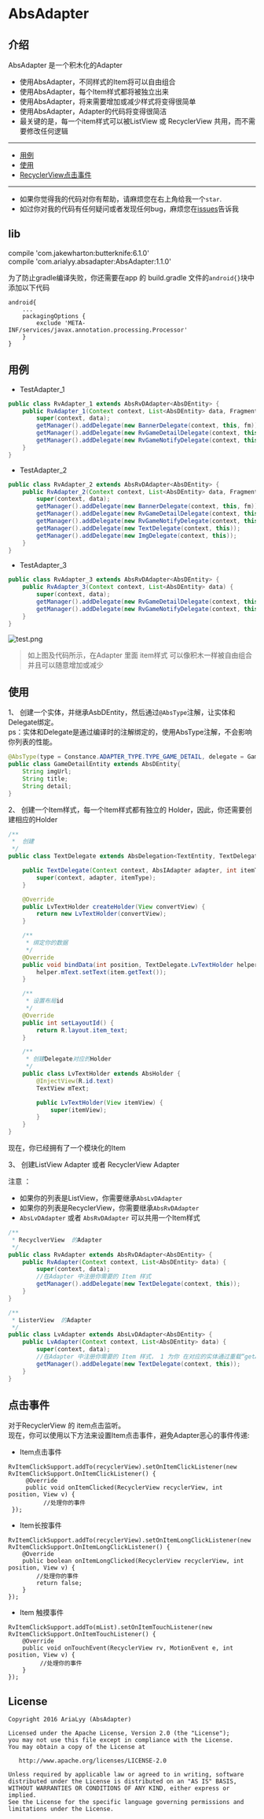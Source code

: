# AbsAdapter

## 介绍
AbsAdapter 是一个积木化的Adapter </br>

* 使用AbsAdapter，不同样式的Item将可以自由组合
* 使用AbsAdapter，每个Item样式都将被独立出来
* 使用AbsAdapter，将来需要增加或减少样式将变得很简单
* 使用AbsAdapter，Adapter的代码将变得很简洁
* 最关键的是，每一个item样式可以被ListView 或 RecyclerView 共用，而不需要修改任何逻辑

----
- [用例](#用例)
- [使用](#使用)
- [RecyclerView点击事件](#点击事件)

----
* 如果你觉得我的代码对你有帮助，请麻烦您在右上角给我一个`star`.
* 如过你对我的代码有任何疑问或者发现任何bug，麻烦您在[issues](https://github.com/AriaLyy/AbsAdapter/issues)告诉我

## lib
compile 'com.jakewharton:butterknife:6.1.0' </br>
compile 'com.arialyy.absadapter:AbsAdapter:1.1.0'</br>

为了防止gradle编译失败，你还需要在app 的 build.gradle 文件的`android{}`块中添加以下代码
```
android{
    ...
    packagingOptions {
        exclude 'META-INF/services/javax.annotation.processing.Processor'
    }
}
```

## 用例

* TestAdapter_1
```java
public class RvAdapter_1 extends AbsRvDAdapter<AbsDEntity> {
    public RvAdapter_1(Context context, List<AbsDEntity> data, FragmentManager fm) {
        super(context, data);
        getManager().addDelegate(new BannerDelegate(context, this, fm));
        getManager().addDelegate(new RvGameDetailDelegate(context, this));
        getManager().addDelegate(new RvGameNotifyDelegate(context, this));
    }
}
```

* TestAdapter_2
```java
public class RvAdapter_2 extends AbsRvDAdapter<AbsDEntity> {
    public RvAdapter_2(Context context, List<AbsDEntity> data, FragmentManager fm) {
        super(context, data);
        getManager().addDelegate(new BannerDelegate(context, this, fm));
        getManager().addDelegate(new RvGameDetailDelegate(context, this));
        getManager().addDelegate(new RvGameNotifyDelegate(context, this));
        getManager().addDelegate(new TextDelegate(context, this));
        getManager().addDelegate(new ImgDelegate(context, this));
    }
}
```

* TestAdapter_3
```java
public class RvAdapter_3 extends AbsRvDAdapter<AbsDEntity> {
    public RvAdapter_3(Context context, List<AbsDEntity> data) {
        super(context, data);
        getManager().addDelegate(new RvGameDetailDelegate(context, this));
        getManager().addDelegate(new RvGameNotifyDelegate(context, this));
    }
}
```
![test.png](https://github.com/AriaLyy/AbsAdapter/blob/master/img/img.png)

> 如上图及代码所示，在Adapter 里面 item样式 可以像积木一样被自由组合并且可以随意增加或减少

## 使用
1、 创建一个实体，并继承AsbDEntity，然后通过`@AbsType`注解，让实体和Delegate绑定。</br>
ps：实体和Delegate是通过编译时的注解绑定的，使用AbsType注解，不会影响你列表的性能。
```java
@AbsType(type = Constance.ADAPTER_TYPE.TYPE_GAME_DETAIL, delegate = GameDetailDelegate.class)
public class GameDetailEntity extends AbsDEntity{
    String imgUrl;
    String title;
    String detail;
}
```

2、 创建一个Item样式，每一个Item样式都有独立的 Holder，因此，你还需要创建相应的Holder
```java
/**
 *  创建
 */
public class TextDelegate extends AbsDelegation<TextEntity, TextDelegate.LvTextHolder> {

    public TextDelegate(Context context, AbsIAdapter adapter, int itemType) {
        super(context, adapter, itemType);
    }

    @Override
    public LvTextHolder createHolder(View convertView) {
        return new LvTextHolder(convertView);
    }

    /**
     * 绑定你的数据
     */
    @Override
    public void bindData(int position, TextDelegate.LvTextHolder helper, TextEntity item) {
        helper.mText.setText(item.getText());
    }

    /**
     * 设置布局id
     */
    @Override
    public int setLayoutId() {
        return R.layout.item_text;
    }

    /**
     * 创建Delegate对应的Holder
     */
    public class LvTextHolder extends AbsHolder {
        @InjectView(R.id.text)
        TextView mText;

        public LvTextHolder(View itemView) {
            super(itemView);
        }
    }
}
```
现在，你已经拥有了一个模块化的Item

3、 创建ListView Adapter 或者 RecyclerView Adapter

注意 ：</br>
* 如果你的列表是ListView，你需要继承`AbsLvDAdapter` </br>
* 如果你的列表是RecyclerView，你需要继承`AbsRvDAdapter` </br>
* `AbsLvDAdapter` 或者 `AbsRvDAdapter` 可以共用一个Item样式

```java
/**
 * RecyclverView  的Adapter
 */
public class RvAdapter extends AbsRvDAdapter<AbsDEntity> {
    public RvAdapter(Context context, List<AbsDEntity> data) {
        super(context, data);
        //在Adapter 中注册你需要的 Item 样式
        getManager().addDelegate(new TextDelegate(context, this));
    }
}
```

```java
/**
 * ListerView  的Adapter
 */
public class LvAdapter extends AbsLvDAdapter<AbsDEntity> {
    public LvAdapter(Context context, List<AbsDEntity> data) {
        super(context, data);
        //在Adapter 中注册你需要的 Item 样式， 1 为你 在对应的实体通过重载“getAbsType”设置的参数
        getManager().addDelegate(new TextDelegate(context, this));
    }
}
```

## 点击事件
对于RecyclerView 的 item点击监听。</br>
现在，你可以使用以下方法来设置Item点击事件，避免Adapter恶心的事件传递:</br>

* Item点击事件

```
RvItemClickSupport.addTo(recyclerView).setOnItemClickListener(new RvItemClickSupport.OnItemClickListener() {
     @Override
     public void onItemClicked(RecyclerView recyclerView, int position, View v) {
          //处理你的事件
 });
```

* Item长按事件

```
RvItemClickSupport.addTo(recyclerView).setOnItemLongClickListener(new RvItemClickSupport.OnItemLongClickListener() {
    @Override
    public boolean onItemLongClicked(RecyclerView recyclerView, int position, View v) {
        //处理你的事件
        return false;
    }
});
```

* Item 触摸事件

```
RvItemClickSupport.addTo(mList).setOnItemTouchListener(new RvItemClickSupport.OnItemTouchListener() {
    @Override
    public void onTouchEvent(RecyclerView rv, MotionEvent e, int position, View v) {
         //处理你的事件
    }
});
```

## License

    Copyright 2016 AriaLyy (AbsAdapter)

    Licensed under the Apache License, Version 2.0 (the "License");
    you may not use this file except in compliance with the License.
    You may obtain a copy of the License at

       http://www.apache.org/licenses/LICENSE-2.0

    Unless required by applicable law or agreed to in writing, software
    distributed under the License is distributed on an "AS IS" BASIS,
    WITHOUT WARRANTIES OR CONDITIONS OF ANY KIND, either express or implied.
    See the License for the specific language governing permissions and
    limitations under the License.
